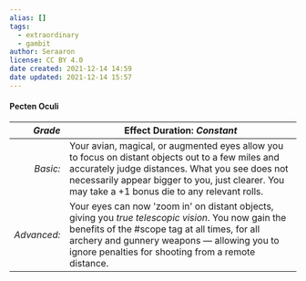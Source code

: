 ```yaml
---
alias: []
tags:
  - extraordinary
  - gambit
author: Seraaron
license: CC BY 4.0
date created: 2021-12-14 14:59
date updated: 2021-12-14 15:57
---
```


#### Pecten Oculi

|   _Grade_ | Effect Duration: _Constant_                                                                                                                                                                                                                                                   |
| ----------: | ---------------------------------------------------------------------------------------------------------------------------------------------------------------------------------------------------------------------------------------------------------- |
|    _Basic:_ | Your avian, magical, or augmented eyes allow you to focus on distant objects out to a few miles and accurately judge distances. What you see does not necessarily appear bigger to you, just clearer. You may take a +1 bonus die to any relevant rolls.   |
| _Advanced:_ | Your eyes can now 'zoom in' on distant objects, giving you _true telescopic vision_. You now gain the benefits of the #scope tag at all times, for all archery and gunnery weapons — allowing you to ignore penalties for shooting from a remote distance. |
